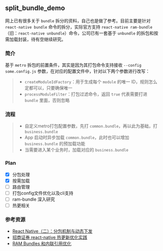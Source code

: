 ## split_bundle_demo

网上已有很多关于 `bundle` 拆分的资料，自己也是做了参考。目前主要是针对 `react-native bundle` 命令的拆分，实际官方支持 `react-native ram-bundle`（旧：`react-native unbundle`）命令，公司已有一套基于 `unbundle` 的拆包和按需加载封装，待有空继续研究。

### 简介
基于 `metro` 拆包的前置条件，其实是因为其打包命令支持接收 `--config some.config.js` 参数，在对应的配置文件中，针对以下两个参数进行改写：
> * `createModuleIdFactory`：用于生成每个 `module` 的唯一 ID，规则怎么定都可以，只要确保唯一
> * `processModuleFilter`：打包过滤命令，返回 `true` 代表需要打进 `bundle` 里面，否则忽略

### 流程
> * 自定义metro打包配置参数，先打 `common.bundle`，再以此为基础，打 `business.bundle`
> * App 启动时异步加载 `common.bundle`，此时也可以增加 `business.bundle` 的预加载功能
> * 当需要进入某个业务时，加载对应的 `business.bundle`

### Plan
- [x] 分包处理
- [x] 按需加载
- [ ] 路由管理
- [ ] 打包config文件优化以及cli支持
- [ ] ram-bundle 深入研究
- [ ] 热更相关

### 参考资源
* [React Native（二）：分包机制与动态下发](https://juejin.im/post/6844903922205736973#heading-5)
* [招商证券 react-native 热更新优化实践](https://www.infoq.cn/article/2VpEMoVuRxvqp1IzWvJl)
* [RAM Bundles 和内联引用优化](https://reactnative.cn/docs/ram-bundles-inline-requires)
